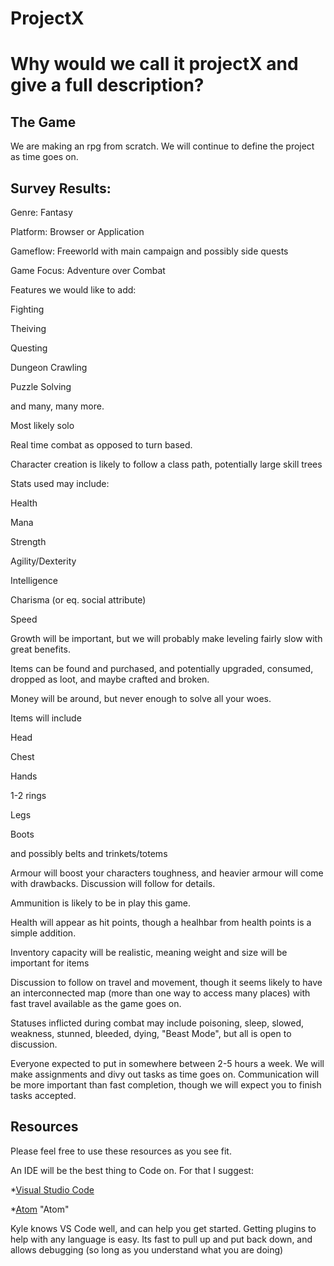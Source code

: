 # ProjectX
Why would we call it projectX and give a full description?
======

## The Game
We are making an rpg from scratch. We will continue to define the project as time goes on. 

## Survey Results:

Genre: Fantasy

Platform: Browser or Application

Gameflow: Freeworld with main campaign and possibly side quests

Game Focus: Adventure over Combat

Features we would like to add:

  Fighting

  Theiving

  Questing

  Dungeon Crawling

  Puzzle Solving

  and many, many more.

Most likely solo

Real time combat as opposed to turn based.

Character creation is likely to follow a class path, potentially large skill trees

Stats used may include:

  Health

  Mana

  Strength

  Agility/Dexterity

  Intelligence

  Charisma (or eq. social attribute)

  Speed

Growth will be important, but we will probably make leveling fairly slow with great benefits.

Items can be found and purchased, and potentially upgraded, consumed, dropped as loot, and maybe crafted and broken.

Money will be around, but never enough to solve all your woes.

Items will include

  Head

  Chest

  Hands

  1-2 rings

  Legs

  Boots

  and possibly belts and trinkets/totems

Armour will boost your characters toughness, and heavier armour will come with drawbacks. Discussion will follow for details.

Ammunition is likely to be in play this game.

Health will appear as hit points, though a healhbar from health points is a simple addition.

Inventory capacity will be realistic, meaning weight and size will be important for items

Discussion to follow on travel and movement, though it seems likely to have an interconnected map (more than one way to access many places) with fast travel available as the game goes on.

Statuses inflicted during combat may include poisoning, sleep, slowed, weakness, stunned, bleeded, dying, "Beast Mode", but all is open to discussion.


Everyone expected to put in somewhere between 2-5 hours a week. We will make assignments and divy out tasks as time goes on. Communication will be more important than fast completion, though we will expect you to finish tasks accepted.

 


## Resources
Please feel free to use these resources as you see fit. 

An IDE will be the best thing to Code on. For that I suggest:

*[Visual Studio Code](https://code.visualstudio.com/ "VS Code")

*[Atom](https://atom.io/) "Atom"

Kyle knows VS Code well, and can help you get started. Getting plugins to help with any language is easy. Its fast to pull up and put back down, and allows debugging (so long as you understand what you are doing)
